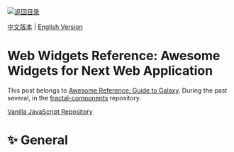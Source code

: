 [![返回目录](https://parg.co/UGo)](https://github.com/wxyyxc1992/Awesome-Links) 


[中文版本](./Web-Widgets-Links.md) | [English Version](Web-Widgets-Links-en.md)

# Web Widgets Reference: Awesome Widgets for Next Web Application

This post belongs to [Awesome Reference: Guide to Galaxy](https://github.com/wxyyxc1992/Awesome-Links). During the past several, in the [fractal-components]() repository.

[Vanilla JavaScript Repository](http://www.vanillalist.com/)

# ✨ General
